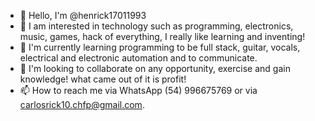 - 👋 Hello, I'm @henrick17011993
- 👀 I am interested in technology such as programming, electronics, music, games, hack of everything, I really like learning and inventing!
- 🌱 I'm currently learning programming to be full stack, guitar, vocals, electrical and electronic automation and to communicate.
- 💞️ I'm looking to collaborate on any opportunity, exercise and gain knowledge! what came out of it is profit!
- 📫 How to reach me via WhatsApp (54) 996675769 or via carlosrick10.chfp@gmail.com.

<!---
henrick17011993/henrick17011993 is a ✨ special ✨ repository because its `README.md` (this file) appears on your GitHub profile.
You can click the Preview link to take a look at your changes.
--->
